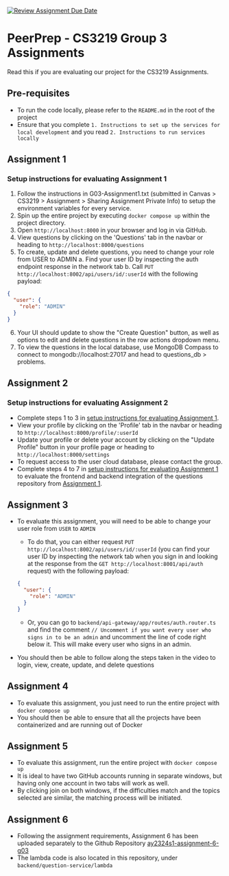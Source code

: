 [![Review Assignment Due Date](https://classroom.github.com/assets/deadline-readme-button-24ddc0f5d75046c5622901739e7c5dd533143b0c8e959d652212380cedb1ea36.svg)](https://classroom.github.com/a/6BOvYMwN)

# PeerPrep - CS3219 Group 3 Assignments

Read this if you are evaluating our project for the CS3219 Assignments.

## Pre-requisites

- To run the code locally, please refer to the `README.md` in the root of the project
- Ensure that you complete `1. Instructions to set up the services for local development` and you read `2. Instructions to run services locally`

## Assignment 1

### Setup instructions for evaluating Assignment 1

1. Follow the instructions in G03-Assignment1.txt (submitted in Canvas > CS3219 > Assignment > Sharing Assignment Private Info) to setup the environment variables for every service.
2. Spin up the entire project by executing `docker compose up` within the project directory.
3. Open `http://localhost:8000` in your browser and log in via GitHub.
4. View questions by clicking on the 'Questions' tab in the navbar or heading to `http://localhost:8000/questions`
5. To create, update and delete questions, you need to change your role from USER to ADMIN
   a. Find your user ID by inspecting the auth endpoint response in the network tab
   b. Call `PUT http://localhost:8002/api/users/id/:userId` with the following payload:

```json
{
  "user": {
    "role": "ADMIN"
  }
}
```

6. Your UI should update to show the "Create Question" button, as well as options to edit and delete questions in the row actions dropdown menu.
7. To view the questions in the local database, use MongoDB Compass to connect to mongodb://localhost:27017 and head to questions_db > problems.

## Assignment 2

### Setup instructions for evaluating Assignment 2

- Complete steps 1 to 3 in [setup instructions for evaluating Assignment 1](#setup-instructions-for-evaluating-assignment-1).
- View your profile by clicking on the 'Profile' tab in the navbar or heading to `http://localhost:8000/profile/:userId`
- Update your profile or delete your account by clicking on the "Update Profile" button in your profile page or heading to `http://localhost:8000/settings`
- To request access to the user cloud database, please contact the group.
- Complete steps 4 to 7 in [setup instructions for evaluating Assignment 1](#setup-instructions-for-evaluating-assignment-1) to evaluate the frontend and backend integration of the questions repository from [Assignment 1](#assignment-1).

## Assignment 3

- To evaluate this assignment, you will need to be able to change your user role from `USER` to `ADMIN`
  - To do that, you can either request `PUT http://localhost:8002/api/users/id/:userId` (you can find your user ID by inspecting the network tab when you sign in and looking at the response from the `GET http://localhost:8001/api/auth` request) with the following payload:

  ```json
  {
    "user": {
      "role": "ADMIN"
    }
  }
  ```

  - Or, you can go to `backend/api-gateway/app/routes/auth.router.ts` and find the comment `// Uncomment if you want every user who signs in to be an admin` and uncomment the line of code right below it. This will make every user who signs in an admin.
- You should then be able to follow along the steps taken in the video to login, view, create, update, and delete questions

## Assignment 4

- To evaluate this assignment, you just need to run the entire project with `docker compose up`
- You should then be able to ensure that all the projects have been containerized and are running out of Docker

## Assignment 5

- To evaluate this assignment, run the entire project with `docker compose up`
- It is ideal to have two GitHub accounts running in separate windows, but having only one account in two tabs will work as well.
- By clicking join on both windows, if the difficulties match and the topics selected are similar, the matching process will be initiated.

## Assignment 6

- Following the assignment requirements, Assignment 6 has been uploaded separately to the Github Repository [ay2324s1-assignment-6-g03](https://github.com/CS3219-AY2324S1/ay2324s1-assignment-6-g03/tree/Assignment_6)
- The lambda code is also located in this repository, under `backend/question-service/lambda`
